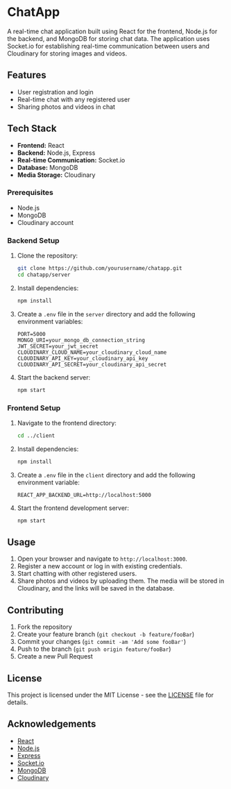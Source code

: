 # ChatApp

A real-time chat application built using React for the frontend, Node.js for the backend, and MongoDB for storing chat data. The application uses Socket.io for establishing real-time communication between users and Cloudinary for storing images and videos.

## Features

- User registration and login
- Real-time chat with any registered user
- Sharing photos and videos in chat

## Tech Stack

- **Frontend:** React
- **Backend:** Node.js, Express
- **Real-time Communication:** Socket.io
- **Database:** MongoDB
- **Media Storage:** Cloudinary

### Prerequisites

- Node.js
- MongoDB
- Cloudinary account

### Backend Setup

1. Clone the repository:
   ```bash
   git clone https://github.com/yourusername/chatapp.git
   cd chatapp/server
   ```

2. Install dependencies:
   ```bash
   npm install
   ```

3. Create a `.env` file in the `server` directory and add the following environment variables:
   ```env
   PORT=5000
   MONGO_URI=your_mongo_db_connection_string
   JWT_SECRET=your_jwt_secret
   CLOUDINARY_CLOUD_NAME=your_cloudinary_cloud_name
   CLOUDINARY_API_KEY=your_cloudinary_api_key
   CLOUDINARY_API_SECRET=your_cloudinary_api_secret
   ```

4. Start the backend server:
   ```bash
   npm start
   ```

### Frontend Setup

1. Navigate to the frontend directory:
   ```bash
   cd ../client
   ```

2. Install dependencies:
   ```bash
   npm install
   ```

3. Create a `.env` file in the `client` directory and add the following environment variable:
   ```env
   REACT_APP_BACKEND_URL=http://localhost:5000
   ```

4. Start the frontend development server:
   ```bash
   npm start
   ```

## Usage

1. Open your browser and navigate to `http://localhost:3000`.
2. Register a new account or log in with existing credentials.
3. Start chatting with other registered users.
4. Share photos and videos by uploading them. The media will be stored in Cloudinary, and the links will be saved in the database.

## Contributing

1. Fork the repository
2. Create your feature branch (`git checkout -b feature/fooBar`)
3. Commit your changes (`git commit -am 'Add some fooBar'`)
4. Push to the branch (`git push origin feature/fooBar`)
5. Create a new Pull Request

## License

This project is licensed under the MIT License - see the [LICENSE](LICENSE) file for details.

## Acknowledgements

- [React](https://reactjs.org/)
- [Node.js](https://nodejs.org/)
- [Express](https://expressjs.com/)
- [Socket.io](https://socket.io/)
- [MongoDB](https://www.mongodb.com/)
- [Cloudinary](https://cloudinary.com/)
